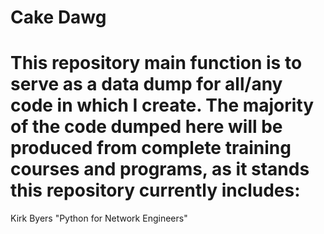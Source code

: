 # Cake Dawg

# This repository main function is to serve as a data dump for all/any code in which I create. The majority of the code dumped here will be produced from complete training courses and programs, as it stands this repository currently includes:

Kirk Byers "Python for Network Engineers"
